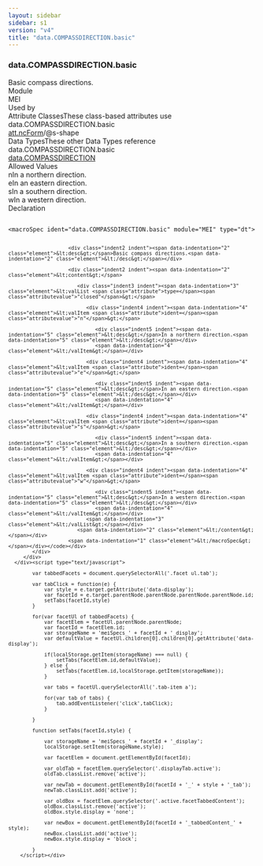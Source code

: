 ```yaml
---
layout: sidebar
sidebar: s1
version: "v4"
title: "data.COMPASSDIRECTION.basic"
---
```

<div class="specPage">
   <div class="datatypeSpec">
      <h3 id="data.COMPASSDIRECTION.basic">data.COMPASSDIRECTION.basic</h3>
      <div class="specs">
         <div class="desc">Basic compass directions.</div>
         <div class="facet module">
            <div class="label">Module</div>
            <div class="statement text">MEI</div>
         </div>
         <div class="facet usedBy" id="usedBy">
            <div class="label">Used by</div>
            <div class="statement list">
               <div class="classBox dtBox" title="Attribute Classes">
                  <div class="classHeading"><label class="classLabel">Attribute Classes</label><span class="classDesc">These class-based attributes use data.COMPASSDIRECTION.basic</span></div>
                  <div class="classContent"><span class="ident attclass" data-ident="att.ncForm" data-module="MEI.neumes"><a class="classLink" title="Attributes that record visual details of neume notation." href="{{ site.baseurl }}/{{ page.version }}/attribute-classes/att.ncform.html">att.ncForm</a>/<span title="Direction of the initial direction for an s-shaped pen stroke; i.e., &#34;w&#34; for the standard letter S, &#34;e&#34; for its mirror image, &#34;s&#34; for the letter S turned 90-degrees anti-clockwise, and &#34;n&#34; for its mirror image.">@s-shape</span></span></div>
               </div>
               <div class="classBox dtBox" title="Data Types">
                  <div class="classHeading"><label class="classLabel">Data Types</label><span class="classDesc">These other Data Types reference data.COMPASSDIRECTION.basic</span></div>
                  <div class="classContent"><span class="ident datatype" data-ident="data.COMPASSDIRECTION" data-module="MEI" title="Description of direction with respect to an imaginary compass."><a class="classLink" href="{{ site.baseurl }}/{{ page.version }}/data-types/data.compassdirection.html">data.COMPASSDIRECTION</a></span></div>
               </div>
            </div>
         </div>
         <div class="facet allowedValues" id="allowedValues">
            <div class="label">Allowed Values</div>
            <div class="statement list">
               <div class="dataValueBox" id="n"><span class="dataValue ident">n</span><span class="dataValue desc">In a northern direction.</span></div>
               <div class="dataValueBox" id="e"><span class="dataValue ident">e</span><span class="dataValue desc">In an eastern direction.</span></div>
               <div class="dataValueBox" id="s"><span class="dataValue ident">s</span><span class="dataValue desc">In a southern direction.</span></div>
               <div class="dataValueBox" id="w"><span class="dataValue ident">w</span><span class="dataValue desc">In a western direction.</span></div>
            </div>
         </div>
         <div class="facet declaration">
            <div class="label">Declaration</div>
            <div class="statement declaration">
               <div class="code" xml:space="preserve" data-lang="ODD"><code>
                     <div class="indent1 indent"><span data-indentation="1" class="element">&lt;macroSpec <span class="attribute">ident=</span><span class="attributevalue">"data.COMPASSDIRECTION.basic"</span> <span class="attribute">module=</span><span class="attributevalue">"MEI"</span> <span class="attribute">type=</span><span class="attributevalue">"dt"</span>&gt;</span>
                        
                        <div class="indent2 indent"><span data-indentation="2" class="element">&lt;desc&gt;</span>Basic compass directions.<span data-indentation="2" class="element">&lt;/desc&gt;</span></div>
                        
                        <div class="indent2 indent"><span data-indentation="2" class="element">&lt;content&gt;</span>
                           
                           <div class="indent3 indent"><span data-indentation="3" class="element">&lt;valList <span class="attribute">type=</span><span class="attributevalue">"closed"</span>&gt;</span>
                              
                              <div class="indent4 indent"><span data-indentation="4" class="element">&lt;valItem <span class="attribute">ident=</span><span class="attributevalue">"n"</span>&gt;</span>
                                 
                                 <div class="indent5 indent"><span data-indentation="5" class="element">&lt;desc&gt;</span>In a northern direction.<span data-indentation="5" class="element">&lt;/desc&gt;</span></div>
                                 <span data-indentation="4" class="element">&lt;/valItem&gt;</span></div>
                              
                              <div class="indent4 indent"><span data-indentation="4" class="element">&lt;valItem <span class="attribute">ident=</span><span class="attributevalue">"e"</span>&gt;</span>
                                 
                                 <div class="indent5 indent"><span data-indentation="5" class="element">&lt;desc&gt;</span>In an eastern direction.<span data-indentation="5" class="element">&lt;/desc&gt;</span></div>
                                 <span data-indentation="4" class="element">&lt;/valItem&gt;</span></div>
                              
                              <div class="indent4 indent"><span data-indentation="4" class="element">&lt;valItem <span class="attribute">ident=</span><span class="attributevalue">"s"</span>&gt;</span>
                                 
                                 <div class="indent5 indent"><span data-indentation="5" class="element">&lt;desc&gt;</span>In a southern direction.<span data-indentation="5" class="element">&lt;/desc&gt;</span></div>
                                 <span data-indentation="4" class="element">&lt;/valItem&gt;</span></div>
                              
                              <div class="indent4 indent"><span data-indentation="4" class="element">&lt;valItem <span class="attribute">ident=</span><span class="attributevalue">"w"</span>&gt;</span>
                                 
                                 <div class="indent5 indent"><span data-indentation="5" class="element">&lt;desc&gt;</span>In a western direction.<span data-indentation="5" class="element">&lt;/desc&gt;</span></div>
                                 <span data-indentation="4" class="element">&lt;/valItem&gt;</span></div>
                              <span data-indentation="3" class="element">&lt;/valList&gt;</span></div>
                           <span data-indentation="2" class="element">&lt;/content&gt;</span></div>
                        <span data-indentation="1" class="element">&lt;/macroSpec&gt;</span></div></code></div>
            </div>
         </div>
      </div><script type="text/javascript">
            
            var tabbedFacets = document.querySelectorAll('.facet ul.tab');
            
            var tabClick = function(e) {
                var style = e.target.getAttribute('data-display');
                var facetId = e.target.parentNode.parentNode.parentNode.parentNode.id;
                setTabs(facetId,style)
            }
            
            for(var facetUl of tabbedFacets) {
                var facetElem = facetUl.parentNode.parentNode;
                var facetId = facetElem.id;
                var storageName = 'meiSpecs_' + facetId + '_display';
                var defaultValue = facetUl.children[0].children[0].getAttribute('data-display');
                
                if(localStorage.getItem(storageName) === null) {
                    setTabs(facetElem.id,defaultValue);
                } else {
                    setTabs(facetElem.id,localStorage.getItem(storageName));
                }
                
                var tabs = facetUl.querySelectorAll('.tab-item a');
                
                for(var tab of tabs) {
                    tab.addEventListener('click',tabClick);
                }
                
            }
            
            function setTabs(facetId,style) {
                
                var storageName = 'meiSpecs_' + facetId + '_display';
                localStorage.setItem(storageName,style);
                
                var facetElem = document.getElementById(facetId);
                
                var oldTab = facetElem.querySelector('.displayTab.active');
                oldTab.classList.remove('active');
                
                var newTab = document.getElementById(facetId + '_' + style + '_tab');
                newTab.classList.add('active');
                
                var oldBox = facetElem.querySelector('.active.facetTabbedContent');
                oldBox.classList.remove('active');
                oldBox.style.display = 'none';
                
                var newBox = document.getElementById(facetId + '_tabbedContent_' + style);
                newBox.classList.add('active');
                newBox.style.display = 'block';
                
            }
        </script></div>
</div>